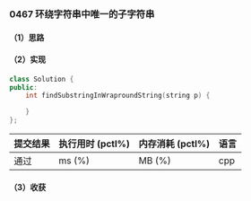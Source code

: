 ### 0467 环绕字符串中唯一的子字符串

#### （1）思路

#### （2）实现

```cpp
class Solution {
public:
    int findSubstringInWraproundString(string p) {

    }
};
```

| 提交结果 | 执行用时 (pctl%) | 内存消耗 (pctl%) | 语言 |
|:---------|:-----------------|:-----------------|:-----|
| 通过     |  ms (%)   |  MB (%)  | cpp  |

#### （3）收获
